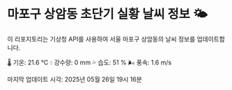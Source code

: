 
# 마포구 상암동 초단기 실황 날씨 정보 🌤️

이 리포지토리는 기상청 API를 사용하여 서울 마포구 상암동의 날씨 정보를 업데이트합니다. 

🌡️ 기온: 21.6 ℃
💧 강수량: 0 mm
💦 습도: 51 %
🌬️ 풍속: 1.6 m/s

마지막 업데이트 시각: 2025년 05월 26일 19시 16분    
